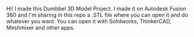Hi! I made this Dumbbel 3D Model Project. I made it on Autodesk Fusion 360 and I'm sharing in this repo a .STL file where you can open it and do whatever you want. You can open it with Solidworks, ThinkerCAD, Meshmixer and other apps.

